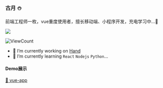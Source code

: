 <!--
**humiao7/humiao7** is a ✨ _special_ ✨ repository because its `README.md` (this file) appears on your GitHub profile.

Here are some ideas to get you started:

- 🔭 I’m currently working on ...
- 🌱 I’m currently learning ...
- 👯 I’m looking to collaborate on ...
- 🤔 I’m looking for help with ...
- 💬 Ask me about ...
- 📫 How to reach me: ...
- 😄 Pronouns: ...
- ⚡ Fun fact: ...
  -->

### 古月 :snowman:

前端工程师一枚，vue重度使用者，擅长移动端、小程序开发，充电学习中...:electric_plug:

![](https://github-readme-stats.vercel.app/api?username=humiao7)

![ViewCount](https://views.whatilearened.today/views/github/humiao7/humiao7.svg)

- 🔭 I’m currently working on [Hand](https://www.hand-china.com/)
- 🌱 I’m currently learning `React` `Nodejs` `Python`...

#### Demo展示

[:palm_tree: vue-app](https://humiao7.github.io/vue-demo.github.io/#/login)
